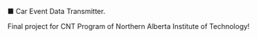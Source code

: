 ■ Car Event Data Transmitter.

Final project for CNT Program of Northern Alberta Institute of Technology!
